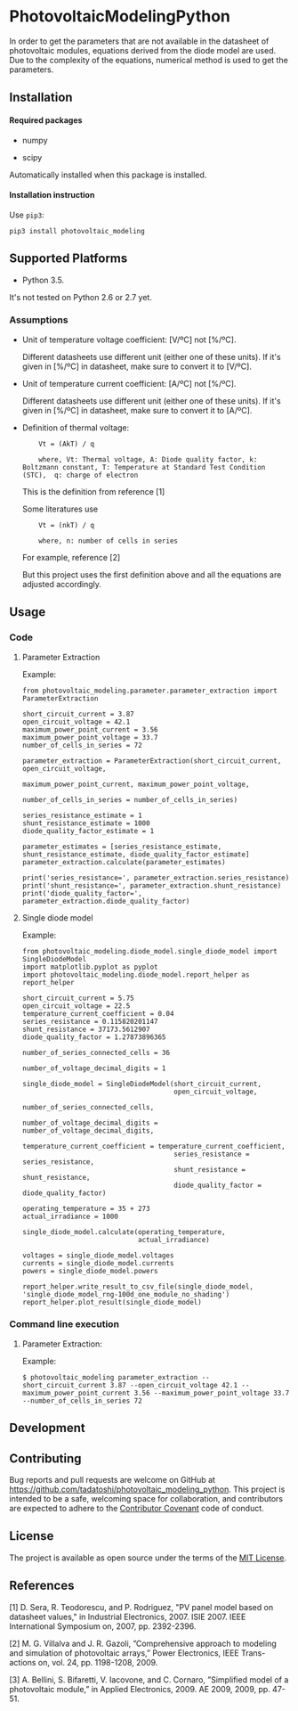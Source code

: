 # PhotovoltaicModelingPython

In order to get the parameters that are not available in the datasheet of photovoltaic modules, equations derived from the diode model are used. Due to the complexity of the equations, numerical method is used to get the parameters.  

## Installation

#### Required packages

* numpy

* scipy

Automatically installed when this package is installed. 

#### Installation instruction

Use ``pip3``:

```
pip3 install photovoltaic_modeling
```

## Supported Platforms

* Python 3.5. 

It's not tested on Python 2.6 or 2.7 yet. 

### Assumptions

* Unit of temperature voltage coefficient: [V/ºC] not [%/ºC]. 

    Different datasheets use different unit (either one of these units). If it's given in [%/ºC] in datasheet, make sure to convert it to [V/ºC]. 

* Unit of temperature current coefficient: [A/ºC] not [%/ºC]. 

    Different datasheets use different unit (either one of these units). If it's given in [%/ºC] in datasheet, make sure to convert it to [A/ºC].

* Definition of thermal voltage:

    ```
        Vt = (AkT) / q

        where, Vt: Thermal voltage, A: Diode quality factor, k: Boltzmann constant, T: Temperature at Standard Test Condition (STC),  q: charge of electron
    ```
    This is the definition from reference [1]

    Some literatures use 
    ```
        Vt = (nkT) / q

        where, n: number of cells in series
    ```
    For example, reference [2]

    But this project uses the first definition above and all the equations are adjusted accordingly.  

## Usage

### Code

1. Parameter Extraction

    Example:

    ```
    from photovoltaic_modeling.parameter.parameter_extraction import ParameterExtraction
    
    short_circuit_current = 3.87 
    open_circuit_voltage = 42.1 
    maximum_power_point_current = 3.56 
    maximum_power_point_voltage = 33.7 
    number_of_cells_in_series = 72
    
    parameter_extraction = ParameterExtraction(short_circuit_current, open_circuit_voltage, 
                                               maximum_power_point_current, maximum_power_point_voltage, 
                                               number_of_cells_in_series = number_of_cells_in_series)
    
    series_resistance_estimate = 1
    shunt_resistance_estimate = 1000
    diode_quality_factor_estimate = 1
    
    parameter_estimates = [series_resistance_estimate, shunt_resistance_estimate, diode_quality_factor_estimate]
    parameter_extraction.calculate(parameter_estimates)
    
    print('series_resistance=', parameter_extraction.series_resistance)
    print('shunt_resistance=', parameter_extraction.shunt_resistance)
    print('diode_quality_factor=', parameter_extraction.diode_quality_factor)
    ```

2. Single diode model

    Example:

    ```
    from photovoltaic_modeling.diode_model.single_diode_model import SingleDiodeModel
    import matplotlib.pyplot as pyplot
    import photovoltaic_modeling.diode_model.report_helper as report_helper
    
    short_circuit_current = 5.75
    open_circuit_voltage = 22.5
    temperature_current_coefficient = 0.04
    series_resistance = 0.115820201147
    shunt_resistance = 37173.5612907
    diode_quality_factor = 1.27873896365
    
    number_of_series_connected_cells = 36
    
    number_of_voltage_decimal_digits = 1
    
    single_diode_model = SingleDiodeModel(short_circuit_current, 
                                          open_circuit_voltage, 
                                          number_of_series_connected_cells, 
                                          number_of_voltage_decimal_digits = number_of_voltage_decimal_digits,
                                          temperature_current_coefficient = temperature_current_coefficient, 
                                          series_resistance = series_resistance, 
                                          shunt_resistance = shunt_resistance, 
                                          diode_quality_factor = diode_quality_factor)
    
    operating_temperature = 35 + 273
    actual_irradiance = 1000
    
    single_diode_model.calculate(operating_temperature, 
                                 actual_irradiance)
    
    voltages = single_diode_model.voltages
    currents = single_diode_model.currents
    powers = single_diode_model.powers
    
    report_helper.write_result_to_csv_file(single_diode_model, 'single_diode_model_rng-100d_one_module_no_shading')
    report_helper.plot_result(single_diode_model)
    ```

### Command line execution

1. Parameter Extraction:

    Example:

    ```
    $ photovoltaic_modeling parameter_extraction --short_circuit_current 3.87 --open_circuit_voltage 42.1 --maximum_power_point_current 3.56 --maximum_power_point_voltage 33.7 --number_of_cells_in_series 72
    ```

## Development



## Contributing

Bug reports and pull requests are welcome on GitHub at https://github.com/tadatoshi/photovoltaic_modeling_python. This project is intended to be a safe, welcoming space for collaboration, and contributors are expected to adhere to the [Contributor Covenant](contributor-covenant.org) code of conduct.

## License

The project is available as open source under the terms of the [MIT License](http://opensource.org/licenses/MIT).

## References

[1] D. Sera, R. Teodorescu, and P. Rodriguez, "PV panel model based on datasheet values," in Industrial Electronics, 2007. ISIE 2007. IEEE International Symposium on, 2007, pp. 2392-2396.

[2] M. G. Villalva and J. R. Gazoli, ”Comprehensive approach to modeling and simulation of photovoltaic arrays,” Power Electronics, IEEE Trans- actions on, vol. 24, pp. 1198-1208, 2009.

[3] A. Bellini, S. Bifaretti, V. Iacovone, and C. Cornaro, ”Simplified model of a photovoltaic module,” in Applied Electronics, 2009. AE 2009, 2009, pp. 47-51.
